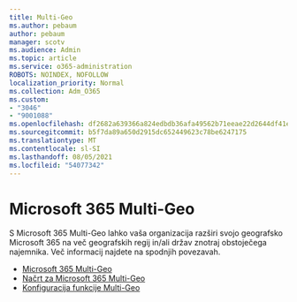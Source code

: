 ```yaml
---
title: Multi-Geo
ms.author: pebaum
author: pebaum
manager: scotv
ms.audience: Admin
ms.topic: article
ms.service: o365-administration
ROBOTS: NOINDEX, NOFOLLOW
localization_priority: Normal
ms.collection: Adm_O365
ms.custom:
- "3046"
- "9001088"
ms.openlocfilehash: df2682a639366a824edbdb36afa49562b71eeae22d2644df41e7bc68490a4f75
ms.sourcegitcommit: b5f7da89a650d2915dc652449623c78be6247175
ms.translationtype: MT
ms.contentlocale: sl-SI
ms.lasthandoff: 08/05/2021
ms.locfileid: "54077342"
---
```

# <a name="microsoft-365-multi-geo"></a>Microsoft 365 Multi-Geo

S Microsoft 365 Multi-Geo lahko vaša organizacija razširi svojo geografsko Microsoft 365 na več geografskih regij in/ali držav znotraj obstoječega najemnika. Več informacij najdete na spodnjih povezavah.

- [Microsoft 365 Multi-Geo](https://docs.microsoft.com/office365/enterprise/office-365-multi-geo)
- [Načrt za Microsoft 365 Multi-Geo](https://docs.microsoft.com/office365/enterprise/plan-for-multi-geo)
- [Konfiguracija funkcije Multi-Geo](https://docs.microsoft.com/office365/enterprise/multi-geo-tenant-configuration)
